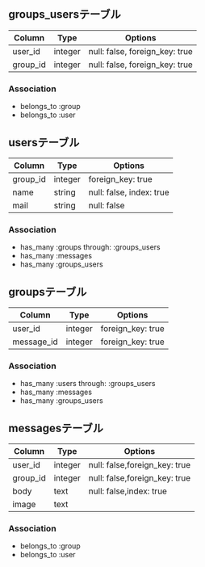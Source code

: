 ## groups_usersテーブル

|Column|Type|Options|
|------|----|-------|
|user_id|integer|null: false, foreign_key: true|
|group_id|integer|null: false, foreign_key: true|

### Association
- belongs_to :group
- belongs_to :user


## usersテーブル

  |Column|Type|Options|
  |------|----|-------|
  |group_id|integer|foreign_key: true|
  |name|string|null: false, index: true|
  |mail|string|null: false|

### Association
- has_many :groups through:  :groups_users
- has_many :messages
- has_many :groups_users


## groupsテーブル

  |Column|Type|Options|
  |------|----|-------|
  |user_id|integer|foreign_key: true|
  |message_id|integer|foreign_key: true|
  
### Association
- has_many :users through:  :groups_users
- has_many :messages
- has_many :groups_users

## messagesテーブル

  |Column|Type|Options|
  |------|----|-------|
  |user_id|integer|null: false,foreign_key: true|
  |group_id|integer|null: false,foreign_key: true|
  |body|text|null: false,index: true|
  |image|text||
  
### Association
- belongs_to :group
- belongs_to :user